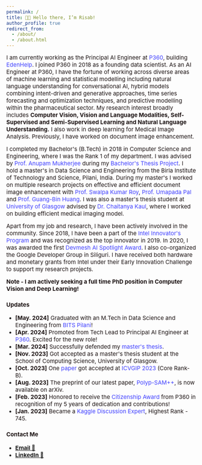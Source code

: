 ```yaml
---
permalink: /
title: 👋🏼 Hello there, I’m Risab!
author_profile: true
redirect_from: 
  - /about/
  - /about.html
---
```


<span style="font-size: 15px; color: #1B1212;">I am currently working as the Principal AI Engineer at <a href="https://www.p360.com/" style="text-decoration: none; color: #4040FF;">P360</a>, building <a href="https://www.p360.com/edenhelp/" style="text-decoration: none; color: #4040FF;">EdenHelp</a>. I joined P360 in 2018 as a founding data scientist. As an AI Engineer at P360, I have the fortune of working across diverse areas of machine learning and statistical modelling including natural language understanding for conversational AI, hybrid models combining intent-driven and generative approaches, time series forecasting and optimization techniques, and predictive modelling within the pharmaceutical sector. My research interest broadly includes <strong>Computer Vision, Vision and Language Modalities, Self-Supervised and Semi-Supervised Learning and Natural Language Understanding.</strong> I also work in deep learning for Medical Image Analysis. Previously, I have worked on document image enhancement.

<span style="font-size: 15px; color: #1B1212;">I completed my Bachelor's (B.Tech) in 2018 in Computer Science and Engineering, where I was the Rank 1 of my department. I was advised by <a href="https://scholar.google.co.in/citations?user=pixVZ0oAAAAJ&hl=en" style="text-decoration: none; color: #4040FF;">Prof. Anupam Mukherjee</a> during my <a href="https://devmesh.intel.com/projects/self-driving-bot-on-intel-architecture#about-section" style="text-decoration: none; color: #4040FF;">Bachelor's Thesis Project</a>. I hold a master's in Data Science and Engineering from the Birla Institute of Technology and Science, Pilani, India. During my master's I worked on multiple research projects on effective and efficient document image enhancement with <a href="https://scholar.google.com/citations?user=1WVrFGwAAAAJ&hl=en" style="text-decoration: none; color: #4040FF;">Prof. Swalpa Kumar Roy</a>, <a href="https://scholar.google.com/citations?user=2_z_CogAAAAJ&hl=en" style="text-decoration: none; color: #4040FF;">Prof. Umapada Pal</a> and <a href="https://scholar.google.com.sg/citations?user=LhSqQCIAAAAJ&hl=en" style="text-decoration: none; color: #4040FF;">Prof. Guang-Bin Huang</a>. I was also a master's thesis student at <a href="https://www.gla.ac.uk/" style="text-decoration: none; color: #4040FF;">University of Glasgow</a> advised by <a href="https://chaitanya-kaul.github.io/" style="text-decoration: none; color: #4040FF;">Dr. Chaitanya Kaul</a>, where I worked on building efficient medical imaging model.


<span style="font-size: 15px; color: #1B1212;">Apart from my job and research, I have been actively involved in the community. Since 2018, I have been a part of the <a href="https://devmesh.intel.com/users/risab-biswas" style="text-decoration: none; color: #4040FF;">Intel Innovator's Program</a> and was recognized as the top innovator in 2019. In 2020, I was awarded the first <a href="https://devmesh.intel.com/posts/638312/congrats-to-our-devmesh-spotlight-award-winners" style="text-decoration: none; color: #4040FF;">Devmesh AI Spotlight Award</a>. I also co-organized the Google Developer Group in Siliguri. I have received both hardware and monetary grants from Intel under their Early Innovation Challenge to support my research projects.

<span style="font-size: 15px; color: #1B1212;"><strong>Note - I am actively seeking a full time PhD position in Computer Vision and Deep Learning!</strong></span> 


### <span style="font-size: 15px; color: #1B1212;">Updates</span>
- <span style="font-size: 15px; color: #1B1212;">**[May. 2024]** Graduated with an M.Tech in Data Science and Engineering from <a href="https://www.bits-pilani.ac.in/" style="color: #4040FF; text-decoration: none;">BITS Pilani</a>!</span>
- <span style="font-size: 15px; color: #1B1212;">**[Apr. 2024]** Promoted from Tech Lead to Principal AI Engineer at <a href="https://www.p360.com/leadership/" style="color: #4040FF; text-decoration: none;">P360</a>. Excited for the new role!</span>
- <span style="font-size: 15px; color: #1B1212;">**[Mar. 2024]** Successfully defended my <a href="https://arxiv.org/pdf/2406.03173" style="color: #4040FF; text-decoration: none;">master's thesis</a>.</span>
- <span style="font-size: 15px; color: #1B1212;">**[Nov. 2023]** Got accepted as a master's thesis student at the School of Computing Science, University of Glasgow.</span>
- <span style="font-size: 15px; color: #1B1212;">**[Oct. 2023]** One <a href="https://dl.acm.org/doi/abs/10.1145/3627631.3627639" style="color: #4040FF; text-decoration: none;">paper</a> got accepted at <a href="https://www.iitrpr.ac.in/ICVGIP/" style="color: #4040FF; text-decoration: none;">ICVGIP 2023</a> (Core Rank-B).</span>
- <span style="font-size: 15px; color: #1B1212;">**[Aug. 2023]** The preprint of our latest paper, <a href="https://arxiv.org/abs/2308.06623" style="color: #4040FF; text-decoration: none;">Polyp-SAM++</a>, is now available on arXiv.</span>
- <span style="font-size: 15px; color: #1B1212;">**[Feb. 2023]** Honored to receive the <a href="https://www.linkedin.com/posts/activity-7031705908409712641-huup?utm_source=share&utm_medium=member_desktop" style="color: #4040FF; text-decoration: none;">Citizenship Award</a> from P360 in recognition of my 5 years of dedication and contributions!</span>
- <span style="font-size: 15px; color: #1B1212;">**[Jan. 2023]** Became a <a href="https://www.kaggle.com/risabbiswas19" style="color: #4040FF; text-decoration: none;">Kaggle Discussion Expert</a>, Highest Rank - 745.</span>

### <span style="font-size: 15px; color: #1B1212;">Contact Me</span>
- <span style="font-size: 15px; color: #1B1212;">**[Email 📩](mailto:risabbiswas19@gmail.com)**</span>
- <span style="font-size: 15px; color: #1B1212;">**[LinkedIn 🙌](https://www.linkedin.com/in/risab-biswas/)**</span>